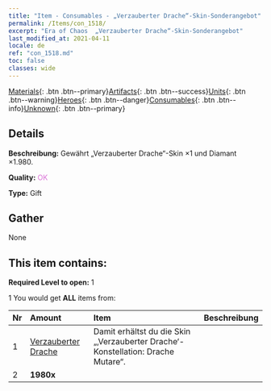 ```yaml
---
title: "Item - Consumables - „Verzauberter Drache“-Skin-Sonderangebot"
permalink: /Items/con_1518/
excerpt: "Era of Chaos  „Verzauberter Drache“-Skin-Sonderangebot"
last_modified_at: 2021-04-11
locale: de
ref: "con_1518.md"
toc: false
classes: wide
---
```

 [Materials](/de/Items/){: .btn .btn--primary}[Artifacts](/de/Items/Artifacts/){: .btn .btn--success}[Units](/de/Items/Units/){: .btn .btn--warning}[Heroes](/de/Items/Heroes/){: .btn .btn--danger}[Consumables](/de/Items/Consumables/){: .btn .btn--info}[Unknown](/de/Items/Unknown/){: .btn .btn--primary}

## Details
 **Beschreibung:** Gewährt „Verzauberter Drache“-Skin ×1 und Diamant ×1.980.

 **Quality:** <span style="color: #DA70D6">OK</span>

 **Type:** Gift

## Gather

  None

## This item contains:

 **Required Level to open:** 1

 1 You would get **ALL** items  from:

  | Nr | Amount |     Item    | Beschreibung |
  |:---|:-------|:------------|:-----------:|
  | 1 | [Verzauberter Drache](/de/Items/con_1073/) | Damit erhältst du die Skin „‚Verzauberter Drache‘-Konstellation: Drache Mutare“. | 
  | 2 |  **1980x** | <i class="fas fa-gem"/> |  | 
